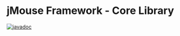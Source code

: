 # jMouse Framework - Core Library

[![javadoc](https://javadoc.io/badge2/org.jmouse/jmouse-core/1.0.0-Beta/javadoc.svg)](https://javadoc.io/doc/org.jmouse/jmouse-core/1.0.0-Beta)